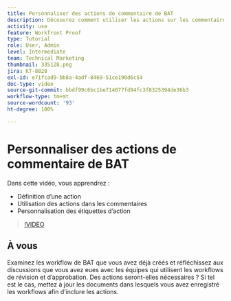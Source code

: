 ```yaml
---
title: Personnaliser des actions de commentaire de BAT
description: Découvrez comment utiliser les actions sur les commentaires des BAT. Découvrez comment configurer et personnaliser les étiquettes d’action pour les fonctions de relecture.
activity: use
feature: Workfront Proof
type: Tutorial
role: User, Admin
level: Intermediate
team: Technical Marketing
thumbnail: 335128.png
jira: KT-8828
exl-id: e71fcad9-bb8a-4adf-8469-51ce190d6c54
doc-type: video
source-git-commit: bbdf99c6bc1be714077fd94fc3f8325394de36b3
workflow-type: tm+mt
source-wordcount: '93'
ht-degree: 100%

---
```


# Personnaliser des actions de commentaire de BAT

Dans cette vidéo, vous apprendrez :

* Définition d’une action
* Utilisation des actions dans les commentaires
* Personnalisation des étiquettes d’action

>[!VIDEO](https://video.tv.adobe.com/v/335128/?quality=12&learn=on&enablevpops=1)

## À vous

Examinez les workflow de BAT que vous avez déjà créés et réfléchissez aux discussions que vous avez eues avec les équipes qui utilisent les workflows de révision et d’approbation. Des actions seront-elles nécessaires ? Si tel est le cas, mettez à jour les documents dans lesquels vous avez enregistré les workflows afin d’inclure les actions.

